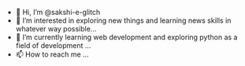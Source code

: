- 👋 Hi, I’m @sakshi-e-glitch
- 👀 I’m interested in exploring new things and learning news skills in whatever way possible...
- 🌱 I’m currently learning web development and exploring python as a field of development ...
- 📫 How to reach me ...

<!---
sakshi-e-glitch/sakshi-e-glitch is a ✨ special ✨ repository because its `README.md` (this file) appears on your GitHub profile.
You can click the Preview link to take a look at your changes.
--->
